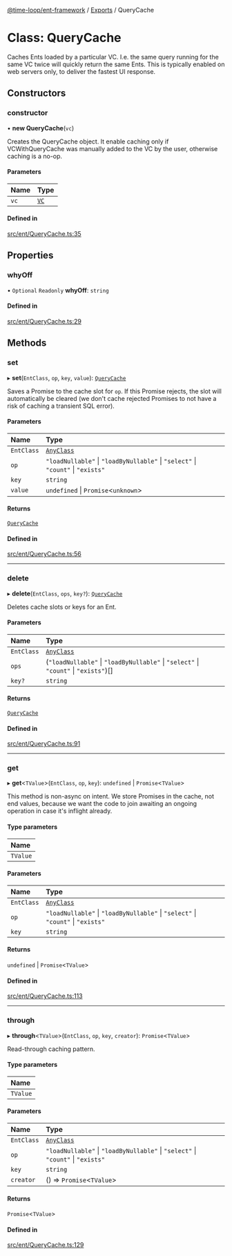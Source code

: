 [@time-loop/ent-framework](../README.md) / [Exports](../modules.md) / QueryCache

# Class: QueryCache

Caches Ents loaded by a particular VC. I.e. the same query running for the
same VC twice will quickly return the same Ents. This is typically enabled on
web servers only, to deliver the fastest UI response.

## Constructors

### constructor

• **new QueryCache**(`vc`)

Creates the QueryCache object. It enable caching only if VCWithQueryCache
was manually added to the VC by the user, otherwise caching is a no-op.

#### Parameters

| Name | Type |
| :------ | :------ |
| `vc` | [`VC`](VC.md) |

#### Defined in

[src/ent/QueryCache.ts:35](https://github.com/clickup/rest-client/blob/master/src/ent/QueryCache.ts#L35)

## Properties

### whyOff

• `Optional` `Readonly` **whyOff**: `string`

#### Defined in

[src/ent/QueryCache.ts:29](https://github.com/clickup/rest-client/blob/master/src/ent/QueryCache.ts#L29)

## Methods

### set

▸ **set**(`EntClass`, `op`, `key`, `value`): [`QueryCache`](QueryCache.md)

Saves a Promise to the cache slot for `op`. If this Promise rejects, the
slot will automatically be cleared (we don't cache rejected Promises to not
have a risk of caching a transient SQL error).

#### Parameters

| Name | Type |
| :------ | :------ |
| `EntClass` | [`AnyClass`](../modules.md#anyclass) |
| `op` | ``"loadNullable"`` \| ``"loadByNullable"`` \| ``"select"`` \| ``"count"`` \| ``"exists"`` |
| `key` | `string` |
| `value` | `undefined` \| `Promise`<`unknown`\> |

#### Returns

[`QueryCache`](QueryCache.md)

#### Defined in

[src/ent/QueryCache.ts:56](https://github.com/clickup/rest-client/blob/master/src/ent/QueryCache.ts#L56)

___

### delete

▸ **delete**(`EntClass`, `ops`, `key?`): [`QueryCache`](QueryCache.md)

Deletes cache slots or keys for an Ent.

#### Parameters

| Name | Type |
| :------ | :------ |
| `EntClass` | [`AnyClass`](../modules.md#anyclass) |
| `ops` | (``"loadNullable"`` \| ``"loadByNullable"`` \| ``"select"`` \| ``"count"`` \| ``"exists"``)[] |
| `key?` | `string` |

#### Returns

[`QueryCache`](QueryCache.md)

#### Defined in

[src/ent/QueryCache.ts:91](https://github.com/clickup/rest-client/blob/master/src/ent/QueryCache.ts#L91)

___

### get

▸ **get**<`TValue`\>(`EntClass`, `op`, `key`): `undefined` \| `Promise`<`TValue`\>

This method is non-async on intent. We store Promises in the cache, not end
values, because we want the code to join awaiting an ongoing operation in
case it's inflight already.

#### Type parameters

| Name |
| :------ |
| `TValue` |

#### Parameters

| Name | Type |
| :------ | :------ |
| `EntClass` | [`AnyClass`](../modules.md#anyclass) |
| `op` | ``"loadNullable"`` \| ``"loadByNullable"`` \| ``"select"`` \| ``"count"`` \| ``"exists"`` |
| `key` | `string` |

#### Returns

`undefined` \| `Promise`<`TValue`\>

#### Defined in

[src/ent/QueryCache.ts:113](https://github.com/clickup/rest-client/blob/master/src/ent/QueryCache.ts#L113)

___

### through

▸ **through**<`TValue`\>(`EntClass`, `op`, `key`, `creator`): `Promise`<`TValue`\>

Read-through caching pattern.

#### Type parameters

| Name |
| :------ |
| `TValue` |

#### Parameters

| Name | Type |
| :------ | :------ |
| `EntClass` | [`AnyClass`](../modules.md#anyclass) |
| `op` | ``"loadNullable"`` \| ``"loadByNullable"`` \| ``"select"`` \| ``"count"`` \| ``"exists"`` |
| `key` | `string` |
| `creator` | () => `Promise`<`TValue`\> |

#### Returns

`Promise`<`TValue`\>

#### Defined in

[src/ent/QueryCache.ts:129](https://github.com/clickup/rest-client/blob/master/src/ent/QueryCache.ts#L129)
